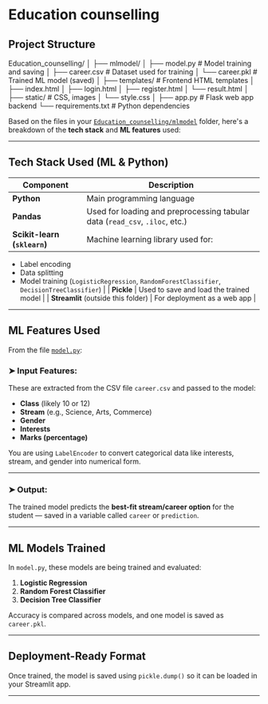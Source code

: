 # Education counselling
 
## Project Structure 
Education_counselling/
│
├── mlmodel/
│   ├── model.py           # Model training and saving
│   ├── career.csv         # Dataset used for training
│   └── career.pkl         # Trained ML model (saved)
│
├── templates/             # Frontend HTML templates
│   ├── index.html
│   ├── login.html
│   ├── register.html
│   └── result.html
│
├── static/                # CSS, images
│   └── style.css
│
├── app.py                 # Flask web app backend
└── requirements.txt       # Python dependencies

Based on the files in your [`Education_counselling/mlmodel`](https://github.com/Rhitwika1/Education_counselling/tree/main/mlmodel) folder, here's a breakdown of the **tech stack** and **ML features** used:

---

##  Tech Stack Used (ML & Python)

| Component                    | Description                                                                 |
| ---------------------------- | --------------------------------------------------------------------------- |
| **Python**                   | Main programming language                                                   |
| **Pandas**                   | Used for loading and preprocessing tabular data (`read_csv`, `.iloc`, etc.) |
| **Scikit-learn (`sklearn`)** | Machine learning library used for:                                          |

* Label encoding
* Data splitting
* Model training (`LogisticRegression`, `RandomForestClassifier`, `DecisionTreeClassifier`) |
  \| **Pickle** | Used to save and load the trained model |
  \| **Streamlit** (outside this folder) | For deployment as a web app |

---

##  ML Features Used

From the file [`model.py`](https://github.com/Rhitwika1/Education_counselling/blob/main/mlmodel/model.py):

### ➤ Input Features:

These are extracted from the CSV file `career.csv` and passed to the model:

* **Class** (likely 10 or 12)
* **Stream** (e.g., Science, Arts, Commerce)
* **Gender**
* **Interests**
* **Marks (percentage)**

You are using `LabelEncoder` to convert categorical data like interests, stream, and gender into numerical form.

---

### ➤ Output:

The trained model predicts the **best-fit stream/career option** for the student — saved in a variable called `career` or `prediction`.

---

## ML Models Trained

In `model.py`, these models are being trained and evaluated:

1. **Logistic Regression**
2. **Random Forest Classifier**
3. **Decision Tree Classifier**

Accuracy is compared across models, and one model is saved as `career.pkl`.

---

## Deployment-Ready Format

Once trained, the model is saved using `pickle.dump()` so it can be loaded in your Streamlit app.

---


